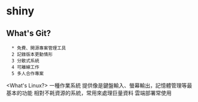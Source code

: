 # shiny
## What's Git?
      * 免費、開源專案管理工具
      2 記錄版本更動情形
      3 分散式系統
      4 可離線工作
      5 多人合作專案

<What's Linux?>
一種作業系統
提供像是鍵盤輸入、螢幕輸出，記憶體管理等最基本的功能
相對不耗資源的系統，常用來處理巨量資料
雲端部署常使用
